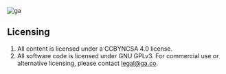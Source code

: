 ![ga](http://mobbook.generalassemb.ly/ga_cog.png)

## Licensing
1. All content is licensed under a CC­BY­NC­SA 4.0 license.
1. All software code is licensed under GNU GPLv3. For commercial use or alternative licensing, please contact legal@ga.co.
